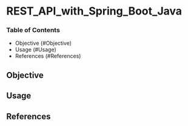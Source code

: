 # REST_API_with_Spring_Boot_Java

### Table of Contents
- Objective (#Objective)
- Usage (#Usage)
- References (#References)

## Objective

## Usage

## References 
